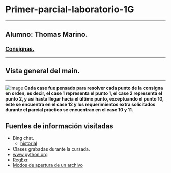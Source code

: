 # Primer-parcial-laboratorio-1G
---
Alumno: Thomas Marino.
---
### [Consignas.](https://docs.google.com/document/d/1MKLTkz4yQ4sdBsssIk2zXlBUpIjJm6e-CrCIeWTSG2s/edit)
---
##  Vista general del main.
---
![image](https://github.com/Thomas-Marino/Primer-parcial-laboratorio-1G-ThomasMarino/assets/123998550/98a0cdda-0bf4-4fa2-b593-b76770bf9660)
**Cada case fue pensado para resolver cada punto de la consigna en orden, es decir, el case 1 representa el punto 1, el case 2 representa el punto 2, y así hasta llegar hacia el último punto, exceptuando el punto 10, éste se encuentra en el case 12 y los requerimientos extra solicitados durante el parcial práctico se encuentran en el case 10 y 11.**

## Fuentes de información visitadas
- Bing chat.
    - [historial](https://1drv.ms/w/s!AslYlbuvLAFFgx2Rw6lPl01i29Ap?e=SAqLyW)
- Clases grabadas durante la cursada.
- www.python.org
- [RegExr](https://regexr.com/)
- [Modos de apertura de un archivo](https://stackoverflow.com/questions/1466000/difference-between-modes-a-a-w-w-and-r-in-built-in-open-function)
